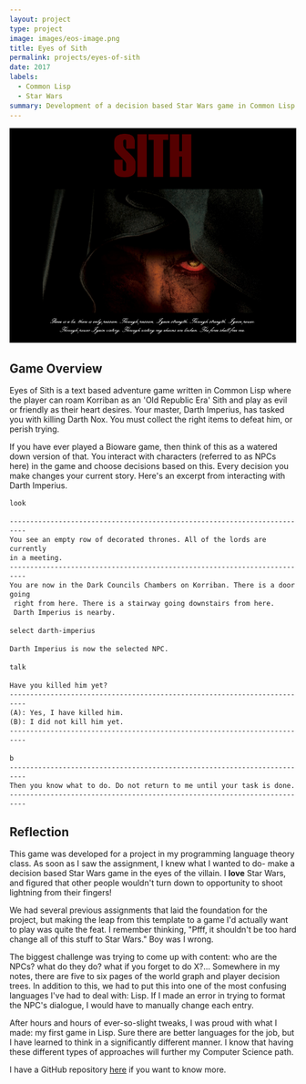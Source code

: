 ```yaml
---
layout: project
type: project
image: images/eos-image.png
title: Eyes of Sith
permalink: projects/eyes-of-sith
date: 2017
labels:
  - Common Lisp
  - Star Wars
summary: Development of a decision based Star Wars game in Common Lisp . 
---
```


<img class="ui image" src="../images/poster.PNG">

## Game Overview

Eyes of Sith is a text based adventure game written in Common Lisp where the player can roam Korriban as an 'Old Republic Era' Sith and play as evil or friendly as their heart desires. Your master, Darth Imperius, has tasked you with killing Darth Nox. You must collect the right items to defeat him, or perish trying. 

If you have ever played a Bioware game, then think of this as a watered down version of that. You interact with characters (referred to as NPCs here) in the game and choose decisions based on this. Every decision you make changes your current story. Here's an excerpt from interacting with Darth Imperius.

```
look

--------------------------------------------------------------------------
You see an empty row of decorated thrones. All of the lords are currently
in a meeting.
--------------------------------------------------------------------------
You are now in the Dark Councils Chambers on Korriban. There is a door going
 right from here. There is a stairway going downstairs from here.
 Darth Imperius is nearby.
 
select darth-imperius

Darth Imperius is now the selected NPC.

talk

Have you killed him yet?
--------------------------------------------------------------------------
(A): Yes, I have killed him.
(B): I did not kill him yet.
--------------------------------------------------------------------------

b
--------------------------------------------------------------------------
Then you know what to do. Do not return to me until your task is done.
--------------------------------------------------------------------------
```

## Reflection

This game was developed for a project in my programming language theory class. As soon as I saw the assignment, I knew what I wanted to do- make a decision based Star Wars game in the eyes of the villain. I **love** Star Wars, and figured that other people wouldn't turn down to opportunity to shoot lightning from their fingers!

We had several previous assignments that laid the foundation for the project, but making the leap from this template to a game I'd actually want to play was quite the feat. I remember thinking, "Pfff, it shouldn't be too hard change all of this stuff to Star Wars." Boy was I wrong.

The biggest challenge was trying to come up with content: who are the NPCs? what do they do? what if you forget to do X?... Somewhere in my notes, there are five to six pages of the world graph and player decision trees. In addition to this, we had to put this into one of the most confusing languages I've had to deal with: Lisp. If I made an error in trying to format the NPC's dialogue, I would have to manually change each entry. 

After hours and hours of ever-so-slight tweaks, I was proud with what I made: my first game in Lisp. Sure there are better languages for the job, but I have learned to think in a significantly different manner. I know that having these different types of approaches will further my Computer Science path.

I have a GitHub repository [here](https://github.com/glennga/eyes-of-sith) if you want to know more.


